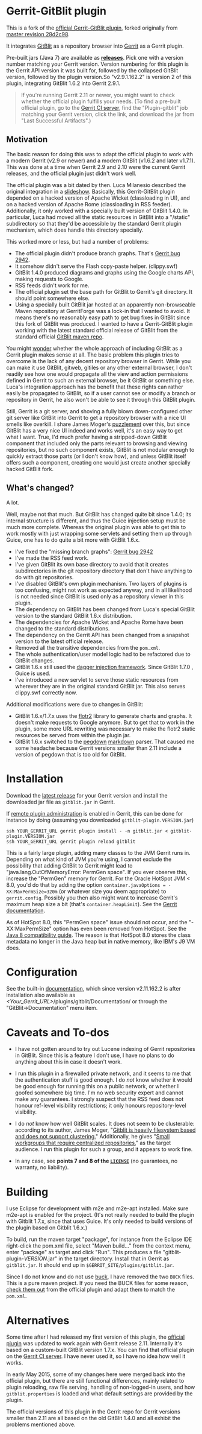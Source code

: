 # Gerrit-GitBlit plugin

This is a fork of the [official Gerrit-GitBlit plugin](https://gerrit.googlesource.com/plugins/gitblit/),
forked originally from [master revision 28d2c98](https://gerrit.googlesource.com/plugins/gitblit/+/28d2c9823618812acd21ce64f89c7e0ac47ff2a8).

It integrates [GitBlit](https://github.com/gitblit/gitblit) as a repository browser into [Gerrit](https://code.google.com/p/gerrit/) as a Gerrit plugin.

Pre-built jars (Java 7) are available as **[releases](https://github.com/tomaswolf/gerrit-gitblit-plugin/releases)**. Pick one with a version number
matching your Gerrit version. Version numbering for this plugin is the Gerrit API version it was built for, followed by the collapsed GitBlit version,
followed by the plugin version.So "v2.9.1.162.2" is version 2 of this plugin, integrating GitBlit 1.6.2 into Gerrit 2.9.1.

> If you're running Gerrit 2.11 or newer, you might want to check whether the official plugin fulfills your needs. (To find a pre-built official plugin,
> go to the [Gerrit CI server](https://gerrit-ci.gerritforge.com/), find the "Plugin-gitblit" job matching your Gerrit version, click the link, and download
> the jar from "Last Successful Artifacts".)

## Motivation

The basic reason for doing this was to adapt the official plugin to work with a modern Gerrit (v2.9 or newer) and a modern GitBlit (v1.6.2 and later v1.7.1).
This was done at a time when Gerrit 2.9 and 2.10 were the current Gerrit releases, and the official plugin just didn't work well.

The official plugin was a bit dated by then. Luca Milanesio described the original integration in a [slideshow](http://www.slideshare.net/lucamilanesio/gitblit-plugin-for-gerrit-code-review).
Basically, this Gerrit-GitBlit plugin depended on a hacked version of Apache Wicket (classloading in UI), and on a hacked version
of Apache Rome (classloading in RSS feeder). Additionally, it only worked with a specially built version of GitBlit 1.4.0. In
particular, Luca had moved all the static resources in GitBlit into a "/static" subdirectory so that they'd be accessible by the
standard Gerrit plugin mechanism, which does handle this directory specially.

This worked more or less, but had a number of problems:

* The official plugin didn't produce branch graphs. That's [Gerrit bug 2942](https://code.google.com/p/gerrit/issues/detail?id=2942).
* It somehow didn't serve the Flash copy-paste helper. (clippy.swf)
* GitBlit 1.4.0 produced diagrams and graphs using the Google charts API, making requests to Google.
* RSS feeds didn't work for me.
* The official plugin set the base path for GitBlit to Gerrit's git directory. It should point somewhere else.
* Using a specially built GitBlit jar hosted at an apparently non-browseable Maven repository at GerritForge was a lock-in that
  I wanted to avoid. It means there's no reasonably easy path to get bug fixes in GitBlit since this fork of GitBlit was produced.
  I wanted to have a Gerrit-GitBlit plugin working with the latest standard official release of GitBlit from
  the standard official [GitBlit maven repo](http://gitblit.github.io/gitblit-maven/).

You might [wonder](https://groups.google.com/forum/#!topic/repo-discuss/yi6IG_Xgekc) whether the whole approach of including
GitBlit as a Gerrit plugin makes sense at all. The basic problem this plugin tries to overcome is the lack of any decent repository
browser in Gerrit. While you can make it use GitBlit, gitweb, gitiles or any other external browser, I don't readily see how one
would propagate all the view and action permissions defined in Gerrit to such an external browser, be it GitBlit or something else.
Luca's integration approach has the benefit that these rights can rather easily be propagated to GitBlit, so if a user cannot see
or modify a branch or repository in Gerrit, he also won't be able to see it through this GitBlit plugin.

Still, Gerrit is a git server, and shoving a fully blown down-configured other git server like GitBlit into Gerrit to get a
repository browser with a nice UI smells like overkill. I share James Moger's [puzzlement](https://groups.google.com/d/msg/repo-discuss/yi6IG_Xgekc/uzLUoMInGD0J)
over this, but since GitBlit has a very nice UI indeed and works well, it's an easy way to get what I want. True, I'd much
prefer having a stripped-down GitBlit component that included only the parts relevant to browsing and viewing repositories, but no
such component exists, GitBlit is not modular enough to quickly extract those parts (or I don't know how), and unless GitBlit
itself offers such a component, creating one would just create another specially hacked GitBlit fork.

## What's changed?

A lot.

Well, maybe not that much. But GitBlit has changed quite bit since 1.4.0; its internal structure is different, and thus the
Guice injection setup must be much more complete. Whereas the original plugin was able to get this to work mostly with just wrapping
some servlets and setting them up through Guice, one has to do quite a bit more with GitBlit 1.6.x.

* I've fixed the "missing branch graphs": [Gerrit bug 2942](https://code.google.com/p/gerrit/issues/detail?id=2942)
* I've made the RSS feed work.
* I've given GitBlit its own base directory to avoid that it creates subdirectories in the git repository directory that don't have
  anything to do with git repositories.
* I've disabled GitBlit's own plugin mechanism. Two layers of plugins is too confusing, might not work as expected anyway, and in all
  likelihood is not needed since GitBlit is used only as a repository viewer in this plugin.
* The dependency on GitBlit has been changed from Luca's special GitBlit version to the standard GitBlit 1.6.x distribution.
* The dependencies for Apache Wicket and Apache Rome have been changed to the standard distributions.
* The dependency on the Gerrit API has been changed from a snapshot version to the latest official release.
* Removed all the transitive dependencies from the `pom.xml`.
* The whole authentication/user model logic had to be refactored due to GitBlit changes.
* GitBlit 1.6.x still used the [dagger injection framework](http://square.github.io/dagger/). Since GitBlit 1.7.0 , Guice is used.
* I've introduced a new servlet to serve those static resources from wherever they are in the original standard GitBlit jar.
  This also serves clippy.swf correctly now.

Additional modifications were due to changes in GitBlit:

* GitBlit 1.6.x/1.7.x uses the [flotr2](https://github.com/HumbleSoftware/Flotr2) library to generate charts and graphs. It doesn't make
  requests to Google anymore. But to get that to work in the plugin, some more URL rewriting was necessary to make the flotr2 static
  resources be served from within the plugin jar.
* GitBlit 1.6.x switched to the [pegdown](https://github.com/sirthias/pegdown) [markdown](https://en.wikipedia.org/wiki/Markdown)
  parser. That caused me some headache because Gerrit versions smaller than 2.11 include a version of pegdown that is too old for
  GitBlit.

# Installation

Download the [latest release](https://github.com/tomaswolf/gerrit-gitblit-plugin/releases) for your Gerrit version and install
the downloaded jar file as `gitblit.jar` in Gerrit.

If [remote plugin administration](https://gerrit-documentation.storage.googleapis.com/Documentation/2.9.1/config-gerrit.html#plugins)
is enabled in Gerrit, this can be done for instance by doing (assuming you downloaded `gitblit-plugin.VERSION.jar`)
```
ssh YOUR_GERRIT_URL gerrit plugin install - -n gitblit.jar < gitblit-plugin.VERSION.jar
ssh YOUR_GERRIT_URL gerrit plugin reload gitblit
``` 

This is a fairly large plugin, adding many classes to the JVM Gerrit runs in. Depending on what kind of JVM you're using, I
cannot exclude the possibility that adding GitBlit to Gerrit might lead to "java.lang.OutOfMemoryError: PermGen space". If you
ever observe this, increase the "PermGen" memory for Gerrit. For the Oracle HotSpot JVM < 8.0, you'd do that by adding the option 
`container.javaOptions = -XX:MaxPermSize=320m` (or whatever size you deem appropriate) to `gerrit.config`. Possibly you
then also might want to increase Gerrit's maximum heap size a bit (that's `container.heapLimit`).
See the [Gerrit documentation](https://gerrit-documentation.storage.googleapis.com/Documentation/2.9.1/config-gerrit.html#container).

As of HotSpot 8.0, this "PermGen space" issue should not occur, and the "-XX:MaxPermSize" option has even been removed from HotSpot.
See the [Java 8 compatibility guide](http://www.oracle.com/technetwork/java/javase/8-compatibility-guide-2156366.html). The reason
is that HotSpot 8.0 stores the class metadata no longer in the Java heap but in native memory, like IBM's J9 VM does.

# Configuration

See the built-in [documentation](https://github.com/tomaswolf/gerrit-gitblit-plugin/blob/master/docu/index.md),
which since version v2.11.162.2 is after installation also available as _\<Your_Gerrit_URL>_/plugins/gitblit/Documentation/ or through the
"GitBlit&rarr;Documentation" menu item.

# Caveats and To-dos

* I have not gotten around to try out Lucene indexing of Gerrit repositories in GitBlit. Since this is a feature I don't use, I have no plans
  to do anything about this in case it doesn't work.
  
* I run this plugin in a firewalled private network, and it seems to me that the authentication stuff is good enough. I do _not_ know
  whether it would be good enough for running this on a public network, or whether I goofed somewhere big time. I'm no web security
  expert and cannot make any guarantees. I strongly suspect that the RSS feed does not honour ref-level visibility restrictions; it only
  honours repository-level visibility.

* I do _not_ know how well GitBlit scales. It does not seem to be clusterable: according to its author, James Moger,
  "[Gitblit is heavily filesystem based and does not support clustering.](https://groups.google.com/forum/#!topic/gitblit/Puc_3o-zTd0)"
  Additionally, he gives "[Small workgroups that require centralized repositories.](http://gitblit.com/faq.html#H15)" as the target
  audience. I run this plugin for such a group, and it appears to work fine.

* In any case, see **points 7 and 8 of the [`LICENSE`](https://github.com/tomaswolf/gerrit-gitblit-plugin/blob/master/LICENSE)** 
  (no guarantees, no warranty, no liability).

# Building

I use Eclipse for development with m2e and m2e-apt installed. Make sure m2e-apt is enabled for the project. (It's not really needed to
build the plugin with Gitblit 1.7.x, since that uses Guice. It's only needed to build versions of the plugin based on Gitblit 1.6.x.)

To build, run the maven target "package", for instance from the Eclipse IDE right-click the pom.xml file, select "Maven build..." from the
context menu, enter "package" as target and click "Run". This produces a file "gitblit-plugin-_VERSION_.jar" in the target directory.
Install that in Gerrit as `gitblit.jar`. It should end up in `$GERRIT_SITE/plugins/gitblit.jar`.

Since I do not know and do not use [buck](http://facebook.github.io/buck/), I have removed the two `BUCK` files. This is a pure maven project.
If you need the BUCK files for some reason, [check them out](https://gerrit.googlesource.com/plugins/gitblit/+/1c2f070def1d37b28bde5a8a9eee8e26b9a9560c)
from the official plugin and adapt them to match the `pom.xml`.

# Alternatives

Some time after I had released my first version of this plugin, the [official plugin](https://gerrit.googlesource.com/plugins/gitblit/)
was updated to work again with Gerrit release 2.11. Internally it's based on a custom-built GitBlit version 1.7.x. You can find that official plugin
on the [Gerrit CI server](https://gerrit-ci.gerritforge.com/view/Plugins-stable-2.11/job/plugin-gitblit-stable-2.11/). I have never used it, so I
have no idea how well it works.

In early May 2015, some of my changes here were merged back into the official plugin, but there are still functional differences, mainly
related to plugin reloading, raw file serving, handling of non-logged-in users, and how `gitblit.properties` is loaded and what default
settings are provided by the plugin.

The official versions of this plugin in the Gerrit repo for Gerrit versions smaller than 2.11 are all based on the old GitBlit 1.4.0 and all exhibit the
problems mentioned above.
